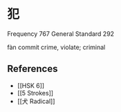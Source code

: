 # 犯
Frequency 767
General Standard 292

fàn
commit crime, violate; criminal

## References
- [[HSK 6]]
- [[5 Strokes]]
- [[犬 Radical]]